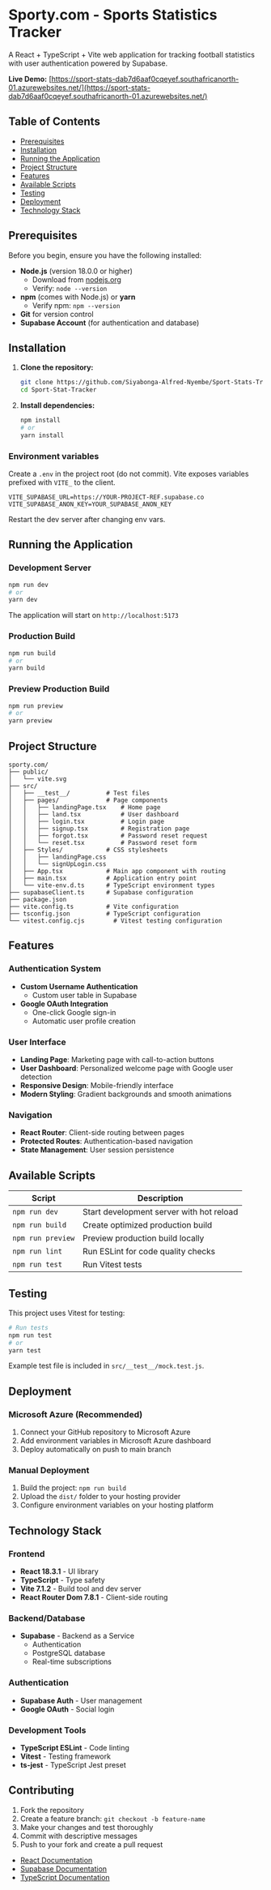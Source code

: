 # Sporty.com - Sports Statistics Tracker

A React + TypeScript + Vite web application for tracking football statistics with user authentication powered by Supabase.

**Live Demo:** [https://sport-stats-dab7d6aaf0cqeyef.southafricanorth-01.azurewebsites.net/](https://sport-stats-dab7d6aaf0cqeyef.southafricanorth-01.azurewebsites.net/)

## Table of Contents

- [Prerequisites](#prerequisites)
- [Installation](#installation)
- [Running the Application](#running-the-application)
- [Project Structure](#project-structure)
- [Features](#features)
- [Available Scripts](#available-scripts)
- [Testing](#testing)
- [Deployment](#deployment)
- [Technology Stack](#technology-stack)

## Prerequisites

Before you begin, ensure you have the following installed:

- **Node.js** (version 18.0.0 or higher)
  - Download from [nodejs.org](https://nodejs.org/)
  - Verify: `node --version`
- **npm** (comes with Node.js) or **yarn**
  - Verify npm: `npm --version`
- **Git** for version control
- **Supabase Account** (for authentication and database)

## Installation

1. **Clone the repository:**
   ```bash
   git clone https://github.com/Siyabonga-Alfred-Nyembe/Sport-Stats-Tracker
   cd Sport-Stat-Tracker
   ```

2. **Install dependencies:**
   ```bash
   npm install
   # or
   yarn install
   ```

### Environment variables

Create a `.env` in the project root (do not commit). Vite exposes variables prefixed with `VITE_` to the client.

```
VITE_SUPABASE_URL=https://YOUR-PROJECT-REF.supabase.co
VITE_SUPABASE_ANON_KEY=YOUR_SUPABASE_ANON_KEY
```

Restart the dev server after changing env vars.

## Running the Application

### Development Server
```bash
npm run dev
# or
yarn dev
```

The application will start on `http://localhost:5173`

### Production Build
```bash
npm run build
# or
yarn build
```

### Preview Production Build
```bash
npm run preview
# or
yarn preview
```

## Project Structure

```
sporty.com/
├── public/
│   └── vite.svg
├── src/
│   ├── __test__/          # Test files
│   ├── pages/             # Page components
│   │   ├── landingPage.tsx    # Home page
│   │   ├── land.tsx           # User dashboard
│   │   ├── login.tsx          # Login page
│   │   ├── signup.tsx         # Registration page
│   │   ├── forgot.tsx         # Password reset request
│   │   └── reset.tsx          # Password reset form
│   ├── Styles/            # CSS stylesheets
│   │   ├── landingPage.css
│   │   └── signUpLogin.css
│   ├── App.tsx            # Main app component with routing
│   ├── main.tsx           # Application entry point
│   └── vite-env.d.ts      # TypeScript environment types
├── supabaseClient.ts      # Supabase configuration
├── package.json
├── vite.config.ts         # Vite configuration
├── tsconfig.json          # TypeScript configuration
└── vitest.config.cjs        # Vitest testing configuration
```

## Features

### Authentication System
- **Custom Username Authentication**
  - Custom user table in Supabase
- **Google OAuth Integration**
  - One-click Google sign-in
  - Automatic user profile creation

### User Interface
- **Landing Page**: Marketing page with call-to-action buttons
- **User Dashboard**: Personalized welcome page with Google user detection
- **Responsive Design**: Mobile-friendly interface
- **Modern Styling**: Gradient backgrounds and smooth animations

### Navigation
- **React Router**: Client-side routing between pages
- **Protected Routes**: Authentication-based navigation
- **State Management**: User session persistence

## Available Scripts

| Script | Description |
|--------|-------------|
| `npm run dev` | Start development server with hot reload |
| `npm run build` | Create optimized production build |
| `npm run preview` | Preview production build locally |
| `npm run lint` | Run ESLint for code quality checks |
| `npm run test` | Run Vitest tests |

## Testing

This project uses Vitest for testing:

```bash
# Run tests
npm run test
# or
yarn test

```

Example test file is included in `src/__test__/mock.test.js`.

## Deployment

### Microsoft Azure (Recommended)
1. Connect your GitHub repository to Microsoft Azure
2. Add environment variables in Microsoft Azure dashboard
3. Deploy automatically on push to main branch

### Manual Deployment
1. Build the project: `npm run build`
2. Upload the `dist/` folder to your hosting provider
3. Configure environment variables on your hosting platform

## Technology Stack

### Frontend
- **React 18.3.1** - UI library
- **TypeScript** - Type safety
- **Vite 7.1.2** - Build tool and dev server
- **React Router Dom 7.8.1** - Client-side routing

### Backend/Database
- **Supabase** - Backend as a Service
  - Authentication
  - PostgreSQL database
  - Real-time subscriptions

### Authentication
- **Supabase Auth** - User management
- **Google OAuth** - Social login

### Development Tools
- **TypeScript ESLint** - Code linting
- **Vitest** - Testing framework
- **ts-jest** - TypeScript Jest preset

## Contributing

1. Fork the repository
2. Create a feature branch: `git checkout -b feature-name`
3. Make your changes and test thoroughly
4. Commit with descriptive messages
5. Push to your fork and create a pull request
- [React Documentation](https://react.dev/)
- [Supabase Documentation](https://supabase.com/docs)
- [TypeScript Documentation](https://www.typescriptlang.org/docs/)
